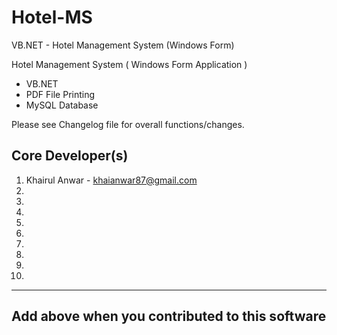 # Hotel-MS
VB.NET - Hotel Management System (Windows Form)

Hotel Management System ( Windows Form Application )

- VB.NET
- PDF File Printing
- MySQL Database


Please see Changelog file for overall functions/changes.


Core Developer(s)
-----------------

1. Khairul Anwar - khaianwar87@gmail.com
2. 
3. 
4. 
5. 
6. 
7. 
8. 
9. 
10. 

-----------------------------------------------
Add above when you contributed to this software
-----------------------------------------------

